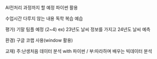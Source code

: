 AI전처리 과정까지 할 예정
파이썬 활용

수업시간 다루지 않는 내용 독학 복습 예습

평가) 기말 팀플 예정 (2~4)
	ex) 23년도 날씨 정보를 가지고 24년도 날씨 예측

환경) 구글 코랩 사용(window 활용)

교재) 주:난생처음 데이터 분석 with 파이썬 / 부:따라하며 배우는 빅데이터 분석
